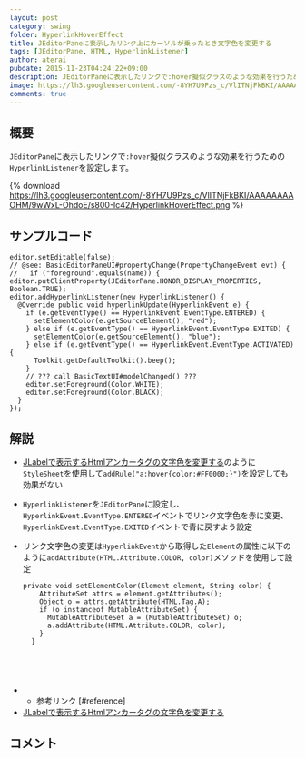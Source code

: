 ```yaml
---
layout: post
category: swing
folder: HyperlinkHoverEffect
title: JEditorPaneに表示したリンク上にカーソルが乗ったとき文字色を変更する
tags: [JEditorPane, HTML, HyperlinkListener]
author: aterai
pubdate: 2015-11-23T04:24:22+09:00
description: JEditorPaneに表示したリンクで:hover擬似クラスのような効果を行うためのHyperlinkListenerを設定します。
image: https://lh3.googleusercontent.com/-8YH7U9Pzs_c/VlITNjFkBKI/AAAAAAAAOHM/9wWxL-OhdoE/s800-Ic42/HyperlinkHoverEffect.png
comments: true
---
```

## 概要
`JEditorPane`に表示したリンクで`:hover`擬似クラスのような効果を行うための`HyperlinkListener`を設定します。

{% download https://lh3.googleusercontent.com/-8YH7U9Pzs_c/VlITNjFkBKI/AAAAAAAAOHM/9wWxL-OhdoE/s800-Ic42/HyperlinkHoverEffect.png %}

## サンプルコード
<pre class="prettyprint"><code>editor.setEditable(false);
// @see: BasicEditorPaneUI#propertyChange(PropertyChangeEvent evt) {
//   if ("foreground".equals(name)) {
editor.putClientProperty(JEditorPane.HONOR_DISPLAY_PROPERTIES, Boolean.TRUE);
editor.addHyperlinkListener(new HyperlinkListener() {
  @Override public void hyperlinkUpdate(HyperlinkEvent e) {
    if (e.getEventType() == HyperlinkEvent.EventType.ENTERED) {
      setElementColor(e.getSourceElement(), "red");
    } else if (e.getEventType() == HyperlinkEvent.EventType.EXITED) {
      setElementColor(e.getSourceElement(), "blue");
    } else if (e.getEventType() == HyperlinkEvent.EventType.ACTIVATED) {
      Toolkit.getDefaultToolkit().beep();
    }
    // ??? call BasicTextUI#modelChanged() ???
    editor.setForeground(Color.WHITE);
    editor.setForeground(Color.BLACK);
  }
});
</code></pre>

## 解説
- [JLabelで表示するHtmlアンカータグの文字色を変更する](https://ateraimemo.com/Swing/AnchorTextColor.html)のように`StyleSheet`を使用して`addRule("a:hover{color:#FF0000;}")`を設定しても効果がない
- `HyperlinkListener`を`JEditorPane`に設定し、`HyperlinkEvent.EventType.ENTERED`イベントでリンク文字色を赤に変更、`HyperlinkEvent.EventType.EXITED`イベントで青に戻すよう設定
- リンク文字色の変更は`HyperlinkEvent`から取得した`Element`の属性に以下のように`addAttribute(HTML.Attribute.COLOR, color)`メソッドを使用して設定
    
    <pre class="prettyprint"><code>private void setElementColor(Element element, String color) {
      AttributeSet attrs = element.getAttributes();
      Object o = attrs.getAttribute(HTML.Tag.A);
      if (o instanceof MutableAttributeSet) {
        MutableAttributeSet a = (MutableAttributeSet) o;
        a.addAttribute(HTML.Attribute.COLOR, color);
      }
    }
</code></pre>
- * 参考リンク [#reference]
- [JLabelで表示するHtmlアンカータグの文字色を変更する](https://ateraimemo.com/Swing/AnchorTextColor.html)

<!-- dummy comment line for breaking list -->

## コメント
